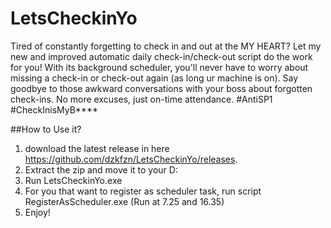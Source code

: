 # LetsCheckinYo
Tired of constantly forgetting to check in and out at the MY HEART? Let my new and improved automatic daily check-in/check-out script do the work for you! With its background scheduler, you'll never have to worry about missing a check-in or check-out again (as long ur machine is on). Say goodbye to those awkward conversations with your boss about forgotten check-ins. No more excuses, just on-time attendance. #AntiSP1 #CheckInisMyB****

##How to Use it?
1. download the latest release in here https://github.com/dzkfzn/LetsCheckinYo/releases. 
2. Extract the zip and move it to your D:
3. Run LetsCheckinYo.exe
4. For you that want to register as scheduler task, run script RegisterAsScheduler.exe (Run at 7.25 and 16.35)
5. Enjoy!
